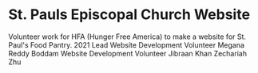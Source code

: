 # St. Pauls Episcopal Church Website
Volunteer work for HFA (Hunger Free America) to make a website for St. Paul's Food Pantry.
2021
   Lead Website Development Volunteer
      Megana Reddy Boddam
   Website Development Volunteer
      Jibraan Khan
      Zechariah Zhu
